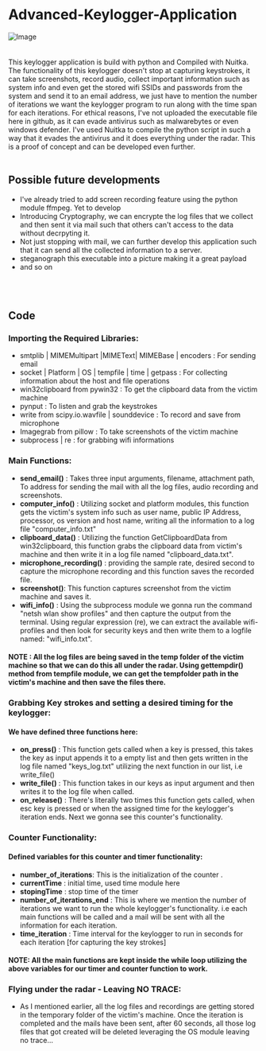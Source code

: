 # Advanced-Keylogger-Application
![Image](https://github.com/user-attachments/assets/a26ddebf-dd2c-48c9-afe5-c1267095e7bb)
<br>
<br><br>
This keylogger application is build with python and Compiled with Nuitka. The functionality of this keylogger doesn't stop at capturing keystrokes, it can take screenshots, record audio, collect important information such as system info and even get the stored wifi SSIDs and passwords from the system and send it to an email address, we just have to mention the number of iterations we want the keylogger program to run along with the time span for each iterations. For ethical reasons, I've not uploaded the executable file here in github, as it can evade antivirus such as malwarebytes or even windows defender. I've used Nuitka to compile the python script in such a way that it evades the antivirus and it does everything under the radar. This is a proof of concept and can be developed even further. 
<br>
<br>



## Possible future developments
- I've already tried to add screen recording feature using the python module ffmpeg. Yet to develop
- Introducing Cryptography, we can encrypte the log files that we collect and then sent it via mail such that others can't access to the data without decrpyting it.
- Not just stopping with mail, we can further develop this application such that it can send all the collected information to a server.
- steganograph this executable into a picture making it a great payload
- and so on
  
<br><br>
## Code 

### Importing the Required Libraries: 
- smtplib | MIMEMultipart |MIMEText| MIMEBase | encoders : For sending email
- socket | Platform | OS | tempfile | time | getpass : For collecting information about the host and file operations
- win32clipboard from pywin32 : To get the clipboard data from the victim machine
- pynput : To listen and grab the keystrokes
- write from scipy.io.wavfile | sounddevice : To record and save from microphone
- Imagegrab from pillow : To take screenshots of the victim machine
- subprocess | re : for grabbing wifi informations

### Main Functions:
- **send_email()** : Takes three input arguments, filename, attachment path, To address for sending the mail with all the log files, audio recording and screenshots.
- **computer_info()** : Utilizing socket and platform modules, this function gets the victim's system info such as user name, public IP Address, processor, os version and host name, writing all the information to a log file "computer_info.txt"
- **clipboard_data()** : Utilizing the function GetClipboardData from win32clipboard, this function grabs the clipboard data from victim's machine and then write it in a log file named "clipboard_data.txt".
- **microphone_recording()** : providing the sample rate, desired second to capture the microphone recording and this function saves the recorded file.
- **screenshot()**: This function captures screenshot from the victim machine and saves it.
- **wifi_info()** : Using the subprocess module we gonna run the command "netsh wlan show profiles" and then capture the output from the terminal. Using regular expression (re), we can extract the available wifi-profiles and then look for security keys and then write them to a logfile named: "wifi_info.txt".
#### NOTE : All the log files are being saved in the temp folder of the victim machine so that we can do this all under the radar. Using gettempdir() method from tempfile module, we can get the tempfolder path in the victim's machine and then save the files there.

### Grabbing Key strokes and setting a desired timing for the keylogger:

#### We have defined three functions here:
- **on_press()** : This function gets called when a key is pressed, this takes the key as input appends it to a empty list and then gets written in the log file named "keys_log.txt" utilizing the next function in our list, i.e write_file()
- **write_file()** : This function takes in our keys as input argument and then writes it to the log file when called.
- **on_release()** : There's literally two times this function gets called, when esc key is pressed or when the assigned time for the keylogger's iteration ends. Next we gonna see this counter's functionality.

### Counter Functionality:
#### Defined variables for this counter and timer functionality:
- **number_of_iterations**: This is the initialization of the counter .
- **currentTime** : initial time, used time module here
- **stopingTime** : stop time of the timer
- **number_of_iterations_end** : This is where we mention the number of iterations we want to run the whole keylogger's functionality. i.e each main functions will be called and a mail will be sent with all the information for each iteration.
- **time_iteration** : Time interval for the keylogger to run in seconds for each iteration [for capturing the key strokes]

#### NOTE: All the main functions are kept inside the while loop utilizing the above variables for our timer and counter function to work.

### Flying under the radar - Leaving NO TRACE:
- As I mentioned earlier, all the log files and recordings are getting stored in the temporary folder of the victim's machine. Once the iteration is completed and the mails have been sent, after 60 seconds, all those log files that got created will be deleted leveraging the OS module leaving no trace...




